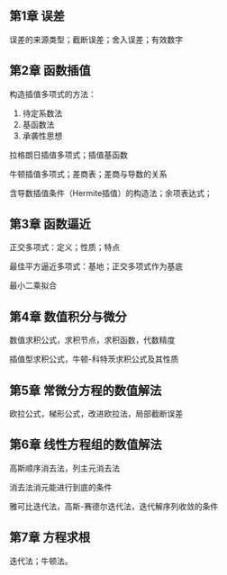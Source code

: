 ## 第1章 误差

误差的来源类型；截断误差；舍入误差；有效数字



## 第2章 函数插值

构造插值多项式的方法：

1. 待定系数法
2. 基函数法
3. 承袭性思想

拉格朗日插值多项式；插值基函数

牛顿插值多项式；差商表；差商与导数的关系

含导数插值条件（Hermite插值）的构造法；余项表达式；



## 第3章 函数逼近

正交多项式：定义；性质；特点

最佳平方逼近多项式：基地；正交多项式作为基底

最小二乘拟合

## 第4章 数值积分与微分

数值求积公式，求积节点，求积函数，代数精度

插值型求积公式，牛顿-科特茨求积公式及其性质



## 第5章 常微分方程的数值解法

欧拉公式，梯形公式，改进欧拉法，局部截断误差



## 第6章 线性方程组的数值解法

高斯顺序消去法，列主元消去法

消去法消元能进行到底的条件

雅可比迭代法，高斯-赛德尔迭代法，迭代解序列收敛的条件



## 第7章 方程求根

迭代法；牛顿法。

 